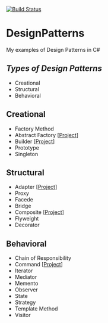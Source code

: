 [![Build Status](https://travis-ci.com/ibrahimatay/DesignPatterns.svg?branch=master)](https://travis-ci.com/ibrahimatay/DesignPatterns)

# DesignPatterns
My examples of Design Patterns in C#

***Types of Design Patterns***
--
- Creational
- Structural
- Behavioral

**Creational**
--
- Factory Method 
- Abstract Factory [[Project](https://github.com/ibrahimatay/DesignPatterns/tree/master/DesignPatterns.AbstractFactory)]
- Builder [[Project](https://github.com/ibrahimatay/DesignPatterns/tree/master/DesignPatterns.Builder)]
- Prototype
- Singleton

**Structural**
--
- Adapter [[Project](https://github.com/ibrahimatay/DesignPatterns/tree/master/DesignPatterns.Adapter)]
- Proxy
- Facede
- Bridge
- Composite [[Project](https://github.com/ibrahimatay/DesignPatterns/tree/master/DesignPatterns.Composite)]
- Flyweight
- Decorator

**Behavioral**
--
- Chain of Responsibility
- Command [[Project](https://github.com/ibrahimatay/DesignPatterns/tree/master/DesignPatterns.Command)]
- Iterator
- Mediator
- Memento
- Observer
- State
- Strategy
- Template Method
- Visitor




